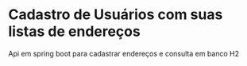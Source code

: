 # Cadastro de Usuários com suas listas de endereços
Api em spring boot para cadastrar endereços e consulta em banco H2
